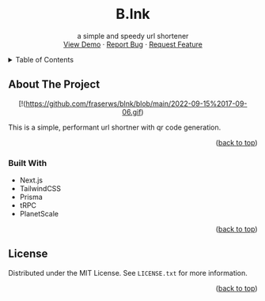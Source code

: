 <!-- Improved compatibility of back to top link: See: https://github.com/othneildrew/Best-README-Template/pull/73 -->
<a name="readme-top"></a>
<!--
*** Thanks for checking out the Best-README-Template. If you have a suggestion
*** that would make this better, please fork the repo and create a pull request
*** or simply open an issue with the tag "enhancement".
*** Don't forget to give the project a star!
*** Thanks again! Now go create something AMAZING! :D
-->



<!-- PROJECT SHIELDS -->
<!--
*** I'm using markdown "reference style" links for readability.
*** Reference links are enclosed in brackets [ ] instead of parentheses ( ).
*** See the bottom of this document for the declaration of the reference variables
*** for contributors-url, forks-url, etc. This is an optional, concise syntax you may use.
*** https://www.markdownguide.org/basic-syntax/#reference-style-links
-->


<!-- PROJECT LOGO -->
<br />
<div align="center">


  <h1 align="center">B.lnk</h1>

  <p align="center">
    a simple and speedy url shortener
    <br />
    <a href="https://blnk.fraserws.dev/">View Demo</a>
    ·
    <a href="https://github.com/fraserws/blnk/issues">Report Bug</a>
    ·
    <a href="https://github.com/fraserws/blnk/issues">Request Feature</a>
  </p>
</div>



<!-- TABLE OF CONTENTS -->
<details>
  <summary>Table of Contents</summary>
  <ol>
    <li>
      <a href="#about-the-project">About The Project</a>
      <ul>
        <li><a href="#built-with">Built With</a></li>
      </ul>
    </li>
    </li>
    <li><a href="#license">License</a></li>
  </ol>
</details>



<!-- ABOUT THE PROJECT -->
## About The Project
<div align="center">

[!(https://github.com/fraserws/blnk/blob/main/2022-09-15%2017-09-06.gif)
</div align="center">
This is a simple, performant url shortner with qr code generation.

<p align="right">(<a href="#readme-top">back to top</a>)</p>



### Built With





* Next.js
* TailwindCSS
* Prisma
* tRPC
* PlanetScale


<p align="right">(<a href="#readme-top">back to top</a>)</p>












<!-- LICENSE -->
## License

Distributed under the MIT License. See `LICENSE.txt` for more information.

<p align="right">(<a href="#readme-top">back to top</a>)</p>







